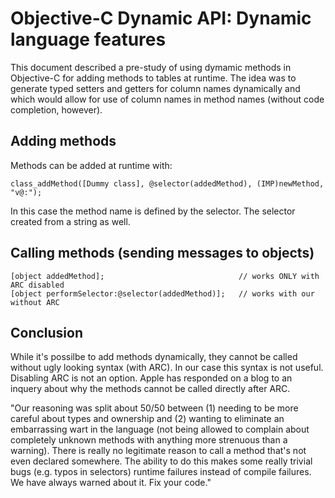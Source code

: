 Objective-C Dynamic API: Dynamic language features
==================================================

This document described a pre-study of using dymamic methods in Objective-C for adding methods to tables at runtime. The idea was to generate typed setters and getters for column names dynamically and which would allow for use of column names in method names (without code completion, however).

Adding methods
--------------
Methods can be added at runtime with:

    class_addMethod([Dummy class], @selector(addedMethod), (IMP)newMethod, "v@:");

In this case the method name is defined by the selector. The selector created from a string as well.

Calling methods (sending messages to objects)
---------------------------------------------

    [object addedMethod];                              // works ONLY with ARC disabled
    [object performSelector:@selector(addedMethod)];   // works with our without ARC


Conclusion
----------
While it's possilbe to add methods dynamically, they cannot be called without ugly looking syntax (with ARC). In our case this syntax is not useful. Disabling ARC is not an option. Apple has responded on a blog to an inquery about why the methods cannot be called directly after ARC.

"Our reasoning was split about 50/50 between (1) needing to be more careful about types and ownership and (2) wanting to eliminate an embarrassing wart in the language (not being allowed to complain about completely unknown methods with anything more strenuous than a warning). There is really no legitimate reason to call a method that's not even declared somewhere. The ability to do this makes some really trivial bugs (e.g. typos in selectors) runtime failures instead of compile failures. We have always warned about it. Fix your code."
